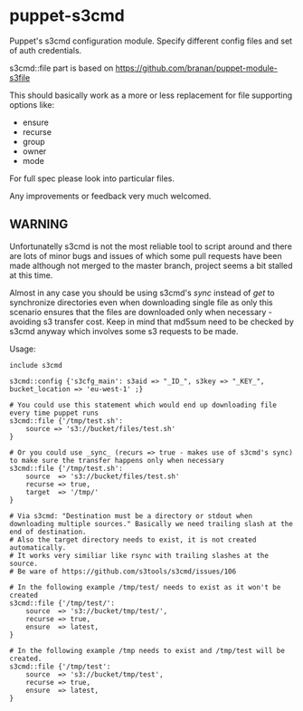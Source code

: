 puppet-s3cmd
============

Puppet's s3cmd configuration module. Specify different config files and set of auth credentials.

s3cmd::file part is based on https://github.com/branan/puppet-module-s3file

This should basically work as a more or less replacement for file supporting options like: 
* ensure
* recurse
* group
* owner
* mode


For full spec please look into particular files.

Any improvements or feedback very much welcomed.

## WARNING
Unfortunatelly s3cmd is not the most reliable tool to script around and there are lots of minor bugs and issues of which some pull requests have been made although not merged to the master branch, project seems a bit stalled at this time.

Almost in any case you should be using s3cmd's _sync_ instead of _get_ to synchronize directories even when downloading single file as only this scenario ensures that the files are downloaded only when necessary - avoiding s3 transfer cost. Keep in mind that md5sum need to be checked by s3cmd anyway which involves some s3 requests to be made.


Usage:

```
include s3cmd

s3cmd::config {'s3cfg_main': s3aid => "_ID_", s3key => "_KEY_", bucket_location => 'eu-west-1' ;}

# You could use this statement which would end up downloading file every time puppet runs
s3cmd::file {'/tmp/test.sh':
    source => 's3://bucket/files/test.sh'
}

# Or you could use _sync_ (recurs => true - makes use of s3cmd's sync) to make sure the transfer happens only when necessary
s3cmd::file {'/tmp/test.sh':
    source  => 's3://bucket/files/test.sh'
    recurse => true,
    target  => '/tmp/'
}

# Via s3cmd: "Destination must be a directory or stdout when downloading multiple sources." Basically we need trailing slash at the end of destination.
# Also the target directory needs to exist, it is not created automatically.
# It works very similiar like rsync with trailing slashes at the source.
# Be ware of https://github.com/s3tools/s3cmd/issues/106

# In the following example /tmp/test/ needs to exist as it won't be created
s3cmd::file {'/tmp/test/':
    source  => 's3://bucket/tmp/test/',
    recurse => true,
    ensure  => latest,
}

# In the following example /tmp needs to exist and /tmp/test will be created.
s3cmd::file {'/tmp/test':
    source  => 's3://bucket/tmp/test',
    recurse => true,
    ensure  => latest,
}

```
